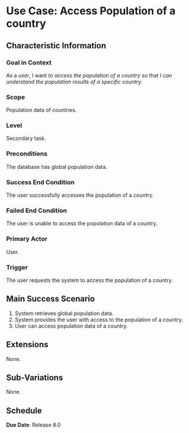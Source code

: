 # Use Case: Access Population of a country

## Characteristic Information

### Goal in Context

As a *user*, I want *to access the population of a country* so that *I can understand the population results of a specific country.*

### Scope

Population data of countries. 

### Level

Secondary task.

### Preconditions

The database has global population data.

### Success End Condition

The user successfully accesses the population of a country.

### Failed End Condition

The user is unable to access the population data of a country.

### Primary Actor

User.

### Trigger

The user requests the system to access the population of a country. 

## Main Success Scenario

1. System retrieves global population data.
2. System provides the user with access to the population of a country. 
3. User can access population data of a country.

## Extensions

None.

## Sub-Variations

None.

## Schedule

**Due Date**: Release 8.0